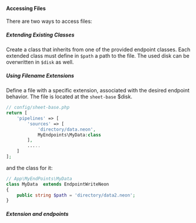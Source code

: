 
#### Accessing Files

There are two ways to access files:

##### Extending Existing Classes
Create a class that inherits from one of the provided endpoint classes.
Each extended class must define in `$path` a path to the file.
The used disk can be overwritten in  `$disk` as well.

##### Using Filename Extensions
Define a file with a specific extension,
associated with the desired endpoint behavior.
The file is located at the  `sheet-base` $disk.



````php
// config/sheet-base.php
return [
    'pipelines' => [
        'sources' => [
            'directory/data.neon',
            MyEndpoints\MyData:class
        ],
        .....
    ]
];

````
and the class for it:
````php
// App\MyEndPoints\MyData
class MyData  extends EndpointWriteNeon
{
    public string $path = 'directory/data2.neon';
}
````

##### Extension and endpoints

